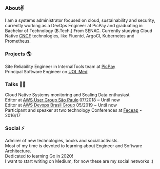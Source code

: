 ### About:v:
I am a systems administrator focused on cloud, sustainability and security, currently working as a DevOps Engineer at PicPay and graduating in Bachelor of Technology (B.Tech.) From SENAC. Currently studying Cloud Native [CNCF](https://www.cncf.io/) technologies, like Fluentd, ArgoCI, Kubernetes and Prometheus.

### Projects :earth_americas:
Site Reliability Engineer in InternalTools team at [PicPay](https://picpay.com/site) \
Principal Software Engineer on [UOL Med](http://uolmed.com.br/)

### Talks :student:
Cloud Native Systems monitoring and Scaling Data enthusiast \
Editor at [AWS User Group São Paulo](https://www.meetup.com/pt-BR/awsusergroupsp/) 07/2018 ~ Until now \
Editor at [AWS Devops Brasil Group](https://www.meetup.com/pt-BR/AWS-DevOps-Brasil/) 05/2019 ~ Until now \
Participant and speaker at two technology Conferences at [Feceap](https://ceappedreira.org.br/atuacao/eventos/feceap/) ~ 2016/17

### Social :zap:
Admirer of new technologies, books and social activists. \
Most of my time is devoted to learning about Engineer and Software Architecture. \
Dedicated to learning Go in 2020! \
I want to start writing on Medium, for now these are my social networks :)
